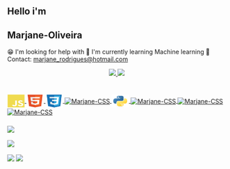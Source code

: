 
## Hello i'm
## Marjane-Oliveira
😁 I'm looking for help with
🐍 I'm currently learning Machine learning
📧 Contact: marjane_rodrigues@hotmail.com
 
            
          
<div align="center">
  <a href="https://github.com/Marjane/506">
  <img height="180em" src="https://github-readme-stats.vercel.app/api?username=Marjane506&show_icons=true&theme=highcontrast&include_all_commits=true&count_private=true"/>
  <img height="180em" src="https://github-readme-stats.vercel.app/api/top-langs/?username=Marjane506&layout=compact&langs_count=7&theme=highcontrast"/>
</div>

###

<div style="display: inline_block"><br>
  <img align="center" alt="-Js" height="30" width="40" src="https://raw.githubusercontent.com/devicons/devicon/master/icons/javascript/javascript-plain.svg">
  <img align="center" alt="Marjane-HTML" height="30" width="40" src="https://raw.githubusercontent.com/devicons/devicon/master/icons/html5/html5-original.svg">
  <img align="center" alt="Marjane-CSS" height="30" width="40" src="https://raw.githubusercontent.com/devicons/devicon/master/icons/css3/css3-original.svg">
  <img align="center" alt="Marjane-CSS" height="30" width="40"src="https://cdn.jsdelivr.net/gh/devicons/devicon/icons/bootstrap/bootstrap-original.svg" />
  <img align="center" alt="Marjane-Python" height="30" width="40" src="https://raw.githubusercontent.com/devicons/devicon/master/icons/python/python-original.svg">
  <img align="center" alt="Marjane-CSS" height="30" width="40" src="https://cdn.jsdelivr.net/gh/devicons/devicon/icons/anaconda/anaconda-original.svg">
  <img align="center" alt="Marjane-CSS" height="50" width="60"src="https://cdn.jsdelivr.net/gh/devicons/devicon/icons/php/php-original.svg">
  <img align="center" alt="Marjane-CSS" height="30" width="40"src="https://cdn.jsdelivr.net/gh/devicons/devicon/icons/mysql/mysql-original-wordmark.svg">
 </div>
  
  ###
  <div> 
  <a href="https://www.youtube.com/channel/UCICmygjr6Vig_P9gkuk2AlQ" target="_blank"><img src="https://img.shields.io/badge/YouTube-FF0000?style=for-the-badge&logo=youtube&logoColor=white" target="_blank"></a>
   
   
   
  <a href="https://www.instagram.com/marjanerodrigues/" target="_blank"><img src="https://img.shields.io/badge/-Instagram-%23E4405F?style=for-the-badge&logo=instagram&logoColor=white" target="_blank"></a>
   
 <a href="https://discord.gg/wagxzStdcR" target="_blank"><img src="https://img.shields.io/badge/Discord-7289DA?style=for-the-badge&logo=discord&logoColor=white" target="_blank"></a> 
  <a href="https://discord.com/channels/@me" target="_blank"><img src="https://img.shields.io/badge/-LinkedIn-%230077B5?style=for-the-badge&logo=linkedin&logoColor=white" target="_blank"></a> 
  <a href="https://www.linkedin.com/feed/?trk=sem-ga_campid%3D18146679037_asid%3D140850334975_crid%3D619061882350_kw%3Dlinkedin_d%3Dc_tid%3Dkwd-148086543_n%3Dg_mt%3De_geo%3D1005507_slid%3D" target="_blank"></a> 
</div>
